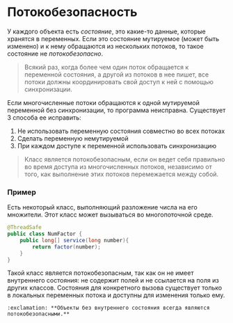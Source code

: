 # Потокобезопасность
У каждого объекта есть _состояние_, это какие-то данные, которые хранятся в переменных. 
Если это состояние мутируемое (может быть изменено) и к нему обращаются из нескольких потоков, 
то такое состояние не _потокобезопасно_.

> Всякий раз, когда более чем один поток обращается к переменной состояния, а другой из потоков в 
> нее пишет, все потоки должны координировать свой доступ к ней с помощью синхронизации.

Если многочисленные потоки обращаются к одной мутируемой переменной без синхронизации, то программа неисправна.
Существует 3 способа ее исправить:
1) Не использовать переменную состояния совместно во всех потоках
2) Сделать переменную немутируемой
3) При каждом доступе к переменной использовать синхронизацию

> Класс является потокобезопасным, если он ведет себя правильно во время доступа из многочисленных потоков, 
> независимо от того, как выполнение этих потоков перемежается между собой.

### Пример
Есть некоторый класс, выполняющий разложение числа на его множители. Этот класс может вызываться во 
многопоточной среде.

```java
@ThreadSafe
public class NumFactor {
    public long[] service(long number){
        return factor(number);
    }
}
```

Такой класс является потокобезопасным, так как он не имеет внутреннего состояния: не содержит полей и 
не ссылается на поля из других классов. Состояния для конкретного вызова существует только в локальных 
переменных потока и доступны для изменения только ему.

````
:exclamation: **Объекты без внутреннего состояния всегда являются потокобезопасными.**
````